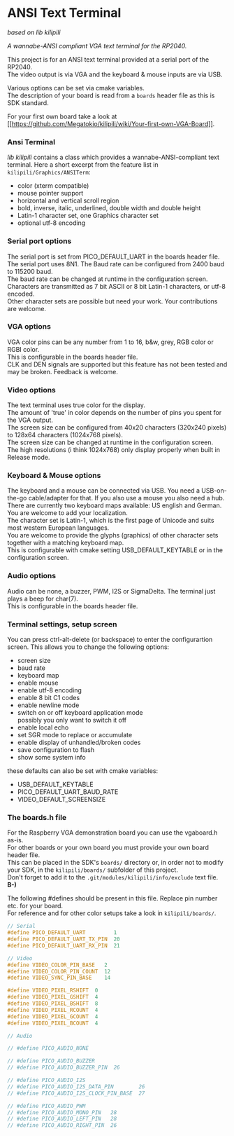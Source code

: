 # ANSI Text Terminal
*based on lib kilipili*

*A wannabe-ANSI compliant VGA text terminal for the RP2040.*

This project is for an ANSI text terminal provided at a serial port of the RP2040.  
The video output is via VGA and the keyboard & mouse inputs are via USB.

Various options can be set via cmake variables.  
The description of your board is read from a `boards` header file as this is SDK standard.  

For your first own board take a look at [[https://github.com/Megatokio/kilipili/wiki/Your-first-own-VGA-Board]].


### Ansi Terminal
*lib kilipili* contains a class which provides a wannabe-ANSI-compliant text terminal. 
Here a short excerpt from the feature list in `kilipili/Graphics/ANSITerm`:  

- color (xterm compatible)
- mouse pointer support
- horizontal and vertical scroll region
- bold, inverse, italic, underlined, double width and double height 
- Latin-1 character set, one Graphics character set
- optional utf-8 encoding

### Serial port options
The serial port is set from PICO_DEFAULT_UART in the boards header file.  
The serial port uses 8N1. The Baud rate can be configured from 2400 baud to 115200 baud.  
The baud rate can be changed at runtime in the configuration screen.  
Characters are transmitted as 7 bit ASCII or 8 bit Latin-1 characters, or utf-8 encoded.  
Other character sets are possible but need your work. Your contributions are welcome.

### VGA options
VGA color pins can be any number from 1 to 16, b&w, grey, RGB color or RGBI color.  
This is configurable in the boards header file.  
CLK and DEN signals are supported but this feature has not been tested and may be broken. 
Feedback is welcome.

### Video options
The text terminal uses true color for the display.  
The amount of 'true' in color depends on the number of pins you spent for the VGA output.  
The screen size can be configured from 40x20 characters (320x240 pixels) to 128x64 characters (1024x768 pixels).  
The screen size can be changed at runtime in the configuration screen.  
The high resolutions (i think 1024x768) only display properly when built in Release mode.  

### Keyboard & Mouse options
The keyboard and a mouse can be connected via USB. You need a USB-on-the-go cable/adapter for that. If you also use a mouse you also need a hub.  
There are currently two keyboard maps available: US english and German. You are welcome to add your localization.  
The character set is Latin-1, which is the first page of Unicode and suits most western European languages.  
You are welcome to provide the glyphs (graphics) of other character sets together with a matching keyboard map.  
This is configurable with cmake setting USB_DEFAULT_KEYTABLE or in the configuration screen.  

### Audio options
Audio can be none, a buzzer, PWM, I2S or SigmaDelta. The terminal just plays a beep for char(7).  
This is configurable in the boards header file.

### Terminal settings, setup screen
You can press ctrl-alt-delete (or backspace) to enter the configurartion screen. This allows you to change the following options:

- screen size
- baud rate
- keyboard map
- enable mouse
- enable utf-8 encoding
- enable 8 bit C1 codes
- enable newline mode
- switch on or off keyboard application mode  
  possibly you only want to switch it off
- enable local echo
- set SGR mode to replace or accumulate 
- enable display of unhandled/broken codes
- save configuration to flash
- show some system info

these defaults can also be set with cmake variables:

- USB_DEFAULT_KEYTABLE
- PICO_DEFAULT_UART_BAUD_RATE
- VIDEO_DEFAULT_SCREENSIZE

### The boards.h file
For the Raspberry VGA demonstration board you can use the vgaboard.h as-is.  
For other boards or your own board you must provide your own board header file.  
This can be placed in the SDK's `boards/` directory or, in order not to modify your SDK, in the `kilipili/boards/` subfolder of this project.  
Don't forget to add it to the `.git/modules/kilipili/info/exclude` text file. **B-)**

The following #defines should be present in this file. Replace pin number etc. for your board.  
For reference and for other color setups take a look in `kilipili/boards/`.

```c
// Serial
#define PICO_DEFAULT_UART         1
#define PICO_DEFAULT_UART_TX_PIN  20
#define PICO_DEFAULT_UART_RX_PIN  21

// Video
#define VIDEO_COLOR_PIN_BASE   2
#define VIDEO_COLOR_PIN_COUNT  12
#define VIDEO_SYNC_PIN_BASE    14

#define VIDEO_PIXEL_RSHIFT  0
#define VIDEO_PIXEL_GSHIFT  4
#define VIDEO_PIXEL_BSHIFT  8
#define VIDEO_PIXEL_RCOUNT  4
#define VIDEO_PIXEL_GCOUNT  4
#define VIDEO_PIXEL_BCOUNT  4

// Audio

// #define PICO_AUDIO_NONE

// #define PICO_AUDIO_BUZZER
// #define PICO_AUDIO_BUZZER_PIN  26

// #define PICO_AUDIO_I2S
// #define PICO_AUDIO_I2S_DATA_PIN 	      26
// #define PICO_AUDIO_I2S_CLOCK_PIN_BASE  27

// #define PICO_AUDIO_PWM
// #define PICO_AUDIO_MONO_PIN   28    
// #define PICO_AUDIO_LEFT_PIN   28
// #define PICO_AUDIO_RIGHT_PIN  26
```





